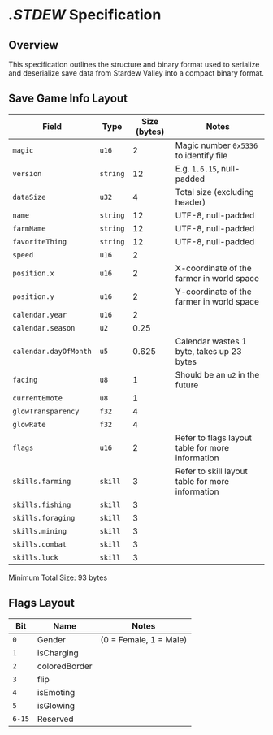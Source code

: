 # _.STDEW_ Specification

## Overview

This specification outlines the structure and binary format used to serialize and deserialize save data from Stardew Valley into a compact binary format.

## Save Game Info Layout

| Field                 | Type     | Size (bytes) | Notes                                            |
| --------------------- | -------- | ------------ | ------------------------------------------------ |
| `magic`               | `u16`    | 2            | Magic number `0x5336` to identify file           |
| `version`             | `string` | 12           | E.g. `1.6.15`, null-padded                       |
| `dataSize`            | `u32`    | 4            | Total size (excluding header)                    |
| `name`                | `string` | 12           | UTF-8, null-padded                               |
| `farmName`            | `string` | 12           | UTF-8, null-padded                               |
| `favoriteThing`       | `string` | 12           | UTF-8, null-padded                               |
| `speed`               | `u16`    | 2            |                                                  |
| `position.x`          | `u16`    | 2            | X-coordinate of the farmer in world space        |
| `position.y`          | `u16`    | 2            | Y-coordinate of the farmer in world space        |
| `calendar.year`       | `u16`    | 2            |                                                  |
| `calendar.season`     | `u2`     | 0.25         |                                                  |
| `calendar.dayOfMonth` | `u5`     | 0.625        | Calendar wastes 1 byte, takes up 23 bytes        |
| `facing`              | `u8`     | 1            | Should be an `u2` in the future                  |
| `currentEmote`        | `u8`     | 1            |                                                  |
| `glowTransparency`    | `f32`    | 4            |                                                  |
| `glowRate`            | `f32`    | 4            |                                                  |
| `flags`               | `u16`    | 2            | Refer to flags layout table for more information |
| `skills.farming`      | `skill`  | 3            | Refer to skill layout table for more information |
| `skills.fishing`      | `skill`  | 3            |                                                  |
| `skills.foraging`     | `skill`  | 3            |                                                  |
| `skills.mining`       | `skill`  | 3            |                                                  |
| `skills.combat`       | `skill`  | 3            |                                                  |
| `skills.luck`         | `skill`  | 3            |                                                  |

Minimum Total Size: 93 bytes

## Flags Layout

| Bit    | Name          | Notes                  |
| ------ | ------------- | ---------------------- |
| `0`    | Gender        | (0 = Female, 1 = Male) |
| `1`    | isCharging    |                        |
| `2`    | coloredBorder |                        |
| `3`    | flip          |                        |
| `4`    | isEmoting     |                        |
| `5`    | isGlowing     |                        |
| `6-15` | Reserved      |                        |
